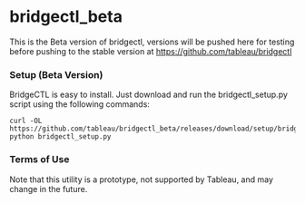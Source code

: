 # bridgectl_beta
This is the Beta version of bridgectl, versions will be pushed here for testing before pushing to the stable version at https://github.com/tableau/bridgectl

### Setup (Beta Version)
BridgeCTL is easy to install. Just download and run the bridgectl_setup.py script using the following commands:

```
curl -OL https://github.com/tableau/bridgectl_beta/releases/download/setup/bridgectl_setup.py
python bridgectl_setup.py
```

### Terms of Use
Note that this utility is a prototype, not supported by Tableau, and may change in the future.
